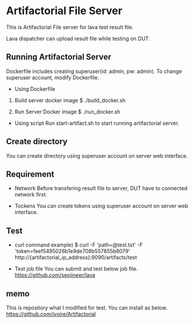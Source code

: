 # Artifactorial File Server

This is Artifactorial File server for lava test result file.

Lava dispatcher can upload result file while testing on DUT.


Running Artifactorial Server
--------

Dockerfile includes creating superuser(id: admin, pw: admin).
To change superuser account, modify Dockerfile.

- Using Dockerfile
1) Build server docker image
$ ./build_docker.sh

2) Run Server Docker image
$ ./run_docker.sh

- Using script
Run start-artifact.sh to start running artifactorial server.

Create directory
--------

You can create directory using superuser account on server web interface.

Requirement
--------

- Network
Before transfering result file to server, DUT have to connected network first.

- Tockens
You can create tokens using superuser account on server web interface.

Test
--------

- curl command
example)
$ curl -F 'path=@test.txt' -F 'token=feef5495026b1e9de708b557855b8079' http://{artifactorial_ip_address}:9090/artifacts/test

- Test job file
You can submit and test below job file.
https://github.com/seojineer/lava

memo
--------
This is repository what I modified for test.
You can install as below.
https://github.com/ivoire/Artifactorial
